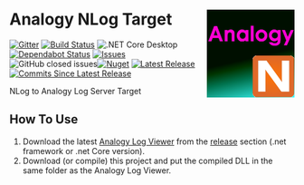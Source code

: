 # Analogy NLog Target    <img src="./Assets/AnalogyNlog.png" align="right" width="155px" height="155px">  

[![Gitter](https://badges.gitter.im/Analogy-LogViewer/community.svg)](https://gitter.im/Analogy-LogViewer/community?utm_source=badge&utm_medium=badge&utm_campaign=pr-badge) [![Build Status](https://dev.azure.com/Analogy-LogViewer/Analogy%20Log%20Viewer/_apis/build/status/Analogy-LogViewer.Analogy.LogViewer.NLog?branchName=master)](https://dev.azure.com/Analogy-LogViewer/Analogy%20Log%20Viewer/_build/latest?definitionId=20&branchName=master) ![.NET Core Desktop](https://github.com/Analogy-LogViewer/Analogy.LogViewer.NLog.Targets/workflows/.NET%20Core%20Desktop/badge.svg) [![Dependabot Status](https://api.dependabot.com/badges/status?host=github&repo=Analogy-LogViewer/Analogy.LogViewer.NLog.Targets)](https://dependabot.com)
<a href="https://github.com/Analogy-LogViewer/Analogy.LogViewer.NLog.Targets/issues">
    <img src="https://img.shields.io/github/issues/Analogy-LogViewer/Analogy.LogViewer.NLog.Targets"  alt="Issues" />
</a>
![GitHub closed issues](https://img.shields.io/github/issues-closed-raw/Analogy-LogViewer/Analogy.LogViewer.NLog.Targets)[![Nuget](https://img.shields.io/nuget/v/Analogy.LogViewer.NLog.Targets)](https://www.nuget.org/packages/Analogy.LogViewer.NLog.Targets/)
<a href="https://github.com/Analogy-LogViewer/Analogy.LogViewer.NLog.Targets/releases">
    <img src="https://img.shields.io/github/v/release/Analogy-LogViewer/Analogy.LogViewer.NLog.Targets" img alt="Latest Release"/>
</a>
<a href="https://github.com/Analogy-LogViewer/Analogy.LogViewer.NLog.Targets/compare/V1.0.0...master">
    <img src="https://img.shields.io/github/commits-since/Analogy-LogViewer/Analogy.LogViewer.NLog.Targets/latest" img alt="Commits Since Latest Release"/>
</a>

NLog to Analogy Log Server Target


## How To Use
1. Download the latest [Analogy Log Viewer](https://github.com/Analogy-LogViewer/Analogy.LogViewer) from the [release](https://github.com/Analogy-LogViewer/Analogy.LogViewer/releases) section (.net framework or .net Core version).
2. Download (or compile) this project and put the compiled DLL in the same folder as the Analogy Log Viewer.


